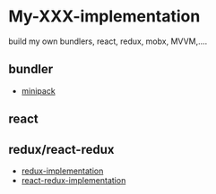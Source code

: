 # My-XXX-implementation
build my own bundlers, react, redux, mobx, MVVM,....

## bundler
- [minipack](https://github.com/liangfung/minipack-implementation)

## react

## redux/react-redux
- [redux-implementation](https://github.com/liangfung/a-redux-implementation/tree/master/redux-implementation)
- [react-redux-implementation](https://github.com/liangfung/a-redux-implementation/tree/master/react-redux-implementation)
